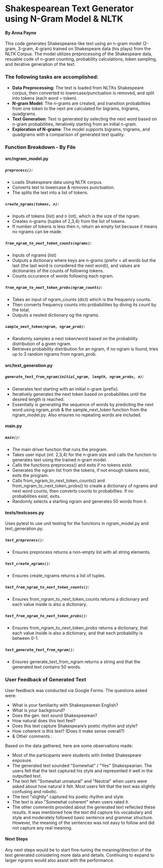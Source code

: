 # Shakespearean Text Generator using N-Gram Model & NLTK
#### By Anna Payne

This code generates Shakespearea-like text using an n-gram model (2-gram, 3-gram, 4-gram) trained on Shakespeare data (his plays) from the NLTK Corpus. The model utilizes preprocessing of the Shakespeare data, resuable code of n-gram counting, probability calculations, token sampling, and iterative generation of the text.

### The following tasks are accomplished:
* **Data Preprocessing**: The text is loaded from NLTKs Shakespeare corpus, then converted to lowercase/punctuation is removed, and split into tokens (each word = token).
* **N-gram Model**: The n-grams are created, and transition probabilities from one token to the next are calculated for bigrams, trigrams, quadgrams.
* **Text Generation**: Text is generated by selecting the next word based on n-gram probabilities, iteratively starting from an initial n-gram.
* **Exploration of N-grams**: The model supports bigrams, trigrams, and quadgrams with a comparison of generated text quality.


### Function Breakdown - By File
#### src/ngram_model.py
##### `preprocess()`:
   * Loads Shakespeare data using NLTK corpus.
   * Converts text to lowercase & removes punctuation.
   * The splits the text into a list of tokens.

##### `create_ngrams(tokens, n)`:
   * Inputs of tokens (list) and n (int), which is the size of the ngram. 
   * Creates n-grams (tuples of 2,3,4) from the list of tokens.
   * If number of tokens is less then n, return an empty list because it means no ngrams can be made. 

##### `from_ngram_to_next_token_counts(ngrams)`:
   * Inputs of ngrams (list)
   * Outputs a dictionary where keys are n-grams (prefix = all words but the last (the last word is considered the next word)), and values are dictionaries of the counts of following tokens.
   * Counts occurance of words following each ngram. 

##### `from_ngram_to_next_token_probs(ngram_counts)`:
   * Takes an input of ngram_counts (dict) which is the frequency counts. 
   * Then converts frequency counts into probabilities by diving its count by the total.
   * Outputs a nested dictionary og the ngrams. 

##### `sample_next_token(ngram, ngram_prob)`:
   * Randomly samples a next token/word based on the probability distribution of a given ngram. 
   * Retrieves probability distribution for an ngram, if no ngram is found, tries up to 3 random ngrams from ngram_prob. 


#### src/text_generation.py
##### `generate_text_from_ngram(initial_ngram, length, ngram_probs, n)`:
   * Generates text starting with an initial n-gram (prefix).
   * Iteratively generates the next token based on probabilities until the desired length is reached.
   * Essentially is generating the sequence of words by predicting the next word using ngram_prob & the sample_next_token function from the ngram_model.py. Also ensures no repeating words are included. 


#### main.py
##### `main()`:
   * The main driver function that runs the program.
   * Takes user input (int: 2,3,4) for the n-gram size and calls the function to generates text using the trained n-gram model.
   * Calls the functions preprocess() and exits if no tokens exist.
   * Generates the ngram list from the tokens, if not enough tokens exist, exits the program. 
   * Calls from_ngram_to_next_token_counts() and from_ngram_to_next_token_probs() to create a dictionary of ngrams and next word counts, then converts counts to probabilties. If no probabilities exist, exits. 
   * Randomly selects a starting ngram and generates 50 words from it. 


#### tests/testcases.py 
Uses pytest to use unit testing for the functions in ngram_model.py and text_generation.py. 

##### `test_preprocess()`: 
   * Ensures preprocess returns a non-empty list with all string elements. 
   
##### `test_create_ngrams()`: 
   * Ensures create_ngrams returns a list of tuples. 

##### `test_from_ngram_to_next_token_counts()`: 
   * Ensures from_ngram_to_next_token_counts returns a dictionary and each value inside is also a dictionary. 

##### `test_from_ngram_to_next_token_probs()`: 
   * Ensures from_ngram_to_next_token_probs returns a dictionary, that each value inside is also a dictionary, and that each probability is between 0-1.

##### `test_generate_text_from_ngram()`: 
   * Ensures generate_text_from_ngram returns a string and that the generated text contains 50 words. 

 


### User Feedback of Generated Text
User feedback was conducted via Google Forms. The questions asked were:
* What is your familiarity with Shakespearean English?
* What is your background? 
* Does the gen. text sound Shakespearean?  
* How natural does this text feel?
* Does this text capture Shakespeare’s poetic rhythm and style?  
* How coherent is this text? (Does it make sense overall?)
* & Other comments :


Based on the data gathered, here are some observations made: 
* Most of the participants were students with limited Shakespeare exposure. 
* The generated text sounded "Somewhat" / "Yes" Shakespearian. The users felt that the text captured his style and represented it well in the outputted text. 
* The text felt "Somewhat unnatural" and "Neutral" when users were asked about how natural it felt. Most users felt that the text was slightly confusing and robotic. 
* The text "slightly" captured his poetic rhythm and style. 
* The text is also "Somewhat coherent" when users rated it. 
* The other comments provided about the generated text reflected these results. It was mentioned how the text did capture his vocabulary and style and moderately followed basic sentence and grammar structure. However, the meaning of the sentences was not easy to follow and did not capture any real meaning. 

#### Next Steps
Any next steps would be to start fine-tuning the meaning/direction of the text generated considering more data and details. Continuing to expand to larger ngrams would also assist with the performance. 

   


   







